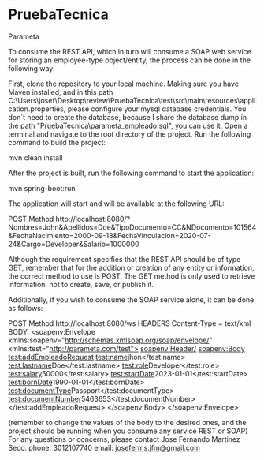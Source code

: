 # PruebaTecnica
Parameta

To consume the REST API, which in turn will consume a SOAP web service for storing an employee-type object/entity, the process can be done in the following way:

First, clone the repository to your local machine.
Making sure you have Maven installed, and in this path C:\Users\josef\Desktop\review\PruebaTecnica\test\src\main\resources\application.properties, please configure your mysql database credentials.
You don´t need to create the database, because I share the database dump in the path "PruebaTecnica\parameta_empleado.sql", you can use it.
Open a terminal and navigate to the root directory of the project.
Run the following command to build the project:

mvn clean install

After the project is built, run the following command to start the application:

mvn spring-boot:run

The application will start and will be available at the following URL:

POST Method
http://localhost:8080/?Nombres=John&Apellidos=Doe&TipoDocumento=CC&NDocumento=101564&FechaNacimiento=2000-09-18&FechaVinculacion=2020-07-24&Cargo=Developer&Salario=1000000

Although the requirement specifies that the REST API should be of type GET, remember that for the addition or creation of any entity or information, the correct method to use is POST. The GET method is only used to retrieve information, not to create, save, or publish it.

Additionally, if you wish to consume the SOAP service alone, it can be done as follows:

POST Method
http://localhost:8080/ws
HEADERS
Content-Type = text/xml
BODY:
   <soapenv:Envelope xmlns:soapenv="http://schemas.xmlsoap.org/soap/envelope/" xmlns:test="http://parameta.com/test">
   <soapenv:Header/>
   <soapenv:Body>
      <test:addEmpleadoRequest>
         <test:name>jhon</test:name>
         <test:lastname>Doe</test:lastname>
         <test:role>Developer</test:role>
         <test:salary>50000</test:salary>
         <test:startDate>2023-01-01</test:startDate>
         <test:bornDate>1990-01-01</test:bornDate>
         <test:documentType>Passport</test:documentType>
         <test:documentNumber>5463653</test:documentNumber>
      </test:addEmpleadoRequest>
   </soapenv:Body>
</soapenv:Envelope>

(remember to change the values of the body to the desired ones, and the project should be running when you consume any service REST or SOAP)
For any questions or concerns, please contact Jose Fernando Martinez Seco.
phone: 3012107740
email: joseferms.jfm@gmail.com
